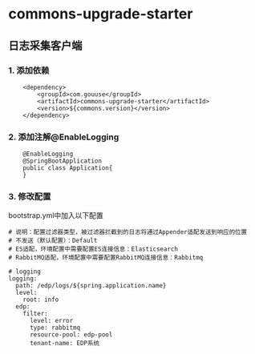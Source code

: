 # commons-upgrade-starter

## 日志采集客户端

### 1. 添加依赖

```
	<dependency>
		<groupId>com.gouuse</groupId>
		<artifactId>commons-upgrade-starter</artifactId>
		<version>${commons.version}</version>
	</dependency>
```

### 2. 添加注解@EnableLogging

```
	@EnableLogging
	@SpringBootApplication
	public class Application{
	}

```

### 3. 修改配置

bootstrap.yml中加入以下配置

```
# 说明：配置过滤器类型，被过滤器拦截到的日志将通过Appender适配发送到响应的位置
# 不发送（默认配置）：Default
# ES适配，环境配置中需要配置ES连接信息：Elasticsearch
# RabbitMQ适配，环境配置中需要配置RabbitMQ连接信息：Rabbitmq

# logging
logging:
  path: /edp/logs/${spring.application.name}
  level:
    root: info
  edp:
    filter:
      level: error
      type: rabbitmq
      resource-pool: edp-pool
      tenant-name: EDP系统
```